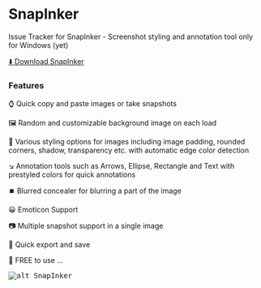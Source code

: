 # SnapInker
Issue Tracker for SnapInker - Screenshot styling and annotation tool only for Windows (yet)

[⬇️ Download SnapInker](https://github.com/snapinker/snapinker/releases)

### Features
⌚ Quick copy and paste images or take snapshots

🖼️ Random and customizable background image on each load

🎨 Various styling options for images including image padding, rounded corners, shadow, transparency etc. with automatic edge color detection

↘️ Annotation tools such as Arrows, Ellipse, Rectangle and Text with prestyled colors for quick annotations

⏹️ Blurred concealer for blurring a part of the image

😀 Emoticon Support

📷 Multiple snapshot support in a single image

💾 Quick export and save

💖 FREE to use
... 

<kbd>![alt SnapInker](https://snapinker.com/snapinker.png)</kbd>


